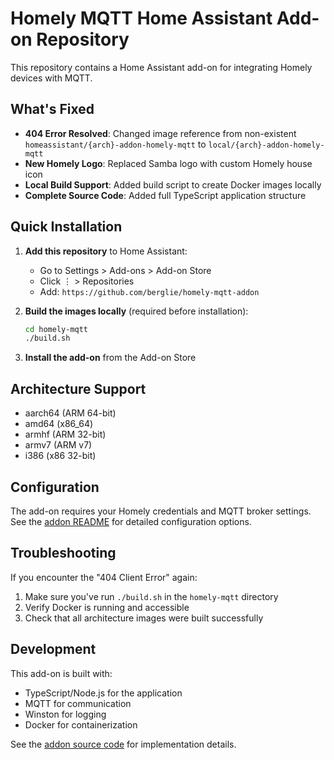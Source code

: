 # Homely MQTT Home Assistant Add-on Repository

This repository contains a Home Assistant add-on for integrating Homely devices with MQTT.

## What's Fixed

- **404 Error Resolved**: Changed image reference from non-existent `homeassistant/{arch}-addon-homely-mqtt` to `local/{arch}-addon-homely-mqtt`
- **New Homely Logo**: Replaced Samba logo with custom Homely house icon
- **Local Build Support**: Added build script to create Docker images locally
- **Complete Source Code**: Added full TypeScript application structure

## Quick Installation

1. **Add this repository** to Home Assistant:
   - Go to Settings > Add-ons > Add-on Store
   - Click ⋮ > Repositories
   - Add: `https://github.com/berglie/homely-mqtt-addon`

2. **Build the images locally** (required before installation):
   ```bash
   cd homely-mqtt
   ./build.sh
   ```

3. **Install the add-on** from the Add-on Store

## Architecture Support

- aarch64 (ARM 64-bit)
- amd64 (x86_64)
- armhf (ARM 32-bit)
- armv7 (ARM v7)
- i386 (x86 32-bit)

## Configuration

The add-on requires your Homely credentials and MQTT broker settings. See the [addon README](homely-mqtt/README.md) for detailed configuration options.

## Troubleshooting

If you encounter the "404 Client Error" again:
1. Make sure you've run `./build.sh` in the `homely-mqtt` directory
2. Verify Docker is running and accessible
3. Check that all architecture images were built successfully

## Development

This add-on is built with:
- TypeScript/Node.js for the application
- MQTT for communication
- Winston for logging
- Docker for containerization

See the [addon source code](homely-mqtt/source/) for implementation details.